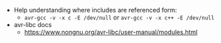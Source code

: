 - Help understanding where includes are referenced form:
  - `avr-gcc -v -x c -E /dev/null` or `avr-gcc -v -x c++ -E /dev/null`
- avr-libc docs
  - https://www.nongnu.org/avr-libc/user-manual/modules.html